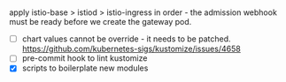 # 

apply istio-base > istiod > istio-ingress in order - the admission webhook must be ready before we create the gateway pod.

- [ ] chart values cannot be override - it needs to be patched. https://github.com/kubernetes-sigs/kustomize/issues/4658
- [ ] pre-commit hook to lint kustomize
- [x] scripts to boilerplate new modules
